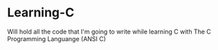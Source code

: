 # Learning-C
Will hold all the code that I'm going to write while learning C with The C Programming Languange (ANSI C)
